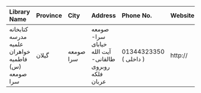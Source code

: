 | Library Name                                      | Province   | City      | Address                                                                | Phone No.              | Website   |
|:--------------------------------------------------|:-----------|:----------|:-----------------------------------------------------------------------|:-----------------------|:----------|
| کتابخانه مدرسه علمیه خواهران فاطمیه (س) صومعه سرا | گیلان      | صومعه سرا | صومعه سرا- خیاباى آیت الله طالقانی- روبروی فلکه عربان                  | 01344323350 ( داخلی  ) | http://   |